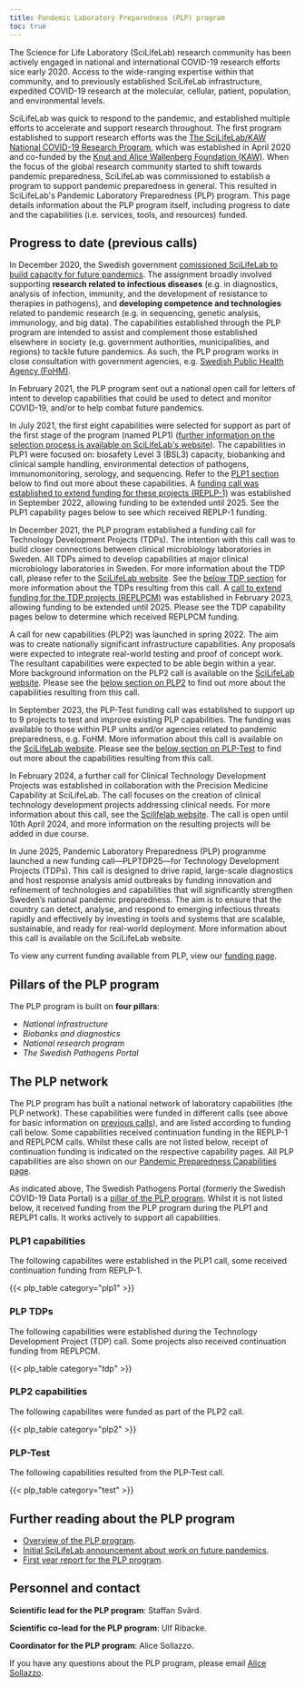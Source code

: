 ```yaml
---
title: Pandemic Laboratory Preparedness (PLP) program
toc: true
---
```


The Science for Life Laboratory (SciLifeLab) research community has been actively engaged in national and international COVID-19 research efforts sice early 2020. Access to the wide-ranging expertise within that community, and to previously established SciLifeLab infrastructure, expedited COVID-19 research at the molecular, cellular, patient, population, and environmental levels.

SciLifeLab was quick to respond to the pandemic, and established multiple efforts to accelerate and support research throughout. The first program established to support research efforts was the [The SciLifeLab/KAW National COVID-19 Research Program](https://www.scilifelab.se/capabilities/pandemic-laboratory-preparedness/pandemic-response/national-program/), which was established in April 2020 and co-funded by the [Knut and Alice Wallenberg Foundation (KAW)](https://kaw.wallenberg.org/en). When the focus of the global research community started to shift towards pandemic preparedness, SciLifeLab was commissioned to establish a program to support pandemic preparedness in general. This resulted in SciLifeLab's Pandemic Laboratory Preparedness (PLP) program. This page details information about the PLP program itself, including progress to date and the capabilities (i.e. services, tools, and resources) funded.

## Progress to date (previous calls)

In December 2020, the Swedish government [comissioned SciLifeLab to build capacity for future pandemics](https://www.regeringen.se/rattsliga-dokument/proposition/2020/12/forskning-frihet-framtid--kunskap-och-innovation-for-sverige/). The assignment broadly involved supporting **research related to infectious diseases** (e.g. in diagnostics, analysis of infection, immunity, and the development of resistance to therapies in pathogens), and **developing competence and technologies** related to pandemic research (e.g. in sequencing, genetic analysis, immunology, and big data). The capabilities established through the PLP program are intended to assist and complement those established elsewhere in society (e.g. government authorities, municipalities, and regions) to tackle future pandemics. As such, the PLP program works in close consultation with government agencies, e.g. [Swedish Public Health Agency (FoHM)](https://www.folkhalsomyndigheten.se).

In February 2021, the PLP program sent out a national open call for letters of intent to develop capabilities that could be used to detect and monitor COVID-19, and/or to help combat future pandemics.

In July 2021, the first eight capabilities were selected for support as part of the first stage of the program (named PLP1) ([further information on the selection process is available on SciLifeLab's website](https://www.scilifelab.se/pandemic-response/pandemic-laboratory-preparedness/)). The capabilities in PLP1 were focused on: biosafety Level 3 (BSL3) capacity, biobanking and clinical sample handling, environmental detection of pathogens, immunomonitoring, serology, and sequencing. Refer to the [PLP1 section](/plp-program-background/#plp1-capabilities) below to find out more about these capabilities. A [funding call was established to extend funding for these projects (REPLP-1)](https://anubis.scilifelab.se/call/REPLP1) was established in September 2022, allowing funding to be extended until 2025. See the PLP1 capability pages below to see which received REPLP-1 funding.

In December 2021, the PLP program established a funding call for Technology Development Projects (TDPs). The intention with this call was to build closer connections between clinical microbiology laboratories in Sweden. All TDPs aimed to develop capabilities at major clinical microbiology laboratories in Sweden. For more information about the TDP call, please refer to the [SciLifeLab website](https://www.scilifelab.se/news/call-for-new-pandemic-laboratory-preparedness-capabilities-plp-cm-tdp/). See the [below TDP section](/plp-program-background/#plp-tdps) for more information about the TDPs resulting from this call. A [call to extend funding for the TDP projects (REPLPCM)](https://anubis.scilifelab.se/call/REPLPCM) was established in February 2023, allowing funding to be extended until 2025. Please see the TDP capability pages below to determine which received REPLPCM funding.

A call for new capabilities (PLP2) was launched in spring 2022. The aim was to create nationally significant infrastructure capabilities. Any proposals were expected to integrate real-world testing and proof of concept work. The resultant capabilities were expected to be able begin within a year. More background information on the PLP2 call is available on the [SciLifeLab website](https://www.scilifelab.se/capabilities/pandemic-laboratory-preparedness/pandemic-response/calls/call-for-new-pandemic-laboratory-preparedness-capabilities-plp-2/). Please see the [below section on PLP2](/plp-program-background/#plp2-capabilities) to find out more about the capabilities resulting from this call.

In September 2023, the PLP-Test funding call was established to support up to 9 projects to test and improve existing PLP capabilities. The funding was available to those within PLP units and/or agencies related to pandemic preparedness, e.g. FoHM. More information about this call is available on the [SciLifeLab website](https://www.scilifelab.se/news/grants-for-testing-of-plp-capabilities-plp-test/). Please see the [below section on PLP-Test](/plp-program-background/#plp-test) to find out more about the capabilities resulting from this call.

In February 2024, a further call for Clinical Technology Development Projects was established in collaboration with the Precision Medicine Capability at SciLifeLab. The call focuses on the creation of clinical technology development projects addressing clinical needs. For more information about this call, see the [Scilifelab website](https://www.scilifelab.se/capabilities/precision-medicine/call-for-clinical-technology-development-projects/). The call is open until 10th April 2024, and more information on the resulting projects will be added in due course.

In June 2025, Pandemic Laboratory Preparedness (PLP) programme launched a new funding call—PLPTDP25—for Technology Development Projects (TDPs). This call is designed to drive rapid, large-scale diagnostics and host response analysis amid outbreaks by funding innovation and refinement of technologies and capabilities that will significantly strengthen Sweden’s national pandemic preparedness. The aim is to ensure that the country can detect, analyse, and respond to emerging infectious threats rapidly and effectively by investing in tools and systems that are scalable, sustainable, and ready for real-world deployment. More information about this call is available on the SciLifeLab website.

To view any current funding available from PLP, view our [funding page](/funding/).

## Pillars of the PLP program

The PLP program is built on **four pillars**:

- _National infrastructure_
- _Biobanks and diagnostics_
- _National research program_
- _The Swedish Pathogens Portal_

## The PLP network

The PLP program has built a national network of laboratory capabilities (the PLP network). These capabilities were funded in different calls (see above for basic information on [previous calls](/plp-program-background/#progress-to-date-previous-calls)), and are listed according to funding call below. Some capabilities received continuation funding in the REPLP-1 and REPLPCM calls. Whilst these calls are not listed below, receipt of continuation funding is indicated on the respective capability pages. All PLP capabilities are also shown on our [Pandemic Preparedness Capabilities page](/resources/).

As indicated above, The Swedish Pathogens Portal (formerly the Swedish COVID-19 Data Portal) is a [pillar of the PLP program](/plp-program-background/#pillars-of-the-plp-program). Whilst it is not listed below, it received funding from the PLP program during the PLP1 and REPLP1 calls. It works actively to support all capabilities.

### PLP1 capabilities

The following capabilites were established in the PLP1 call, some received continuation funding from REPLP-1.

{{< plp_table category="plp1" >}}

### PLP TDPs

The following capabilities were established during the Technology Development Project (TDP) call. Some projects also received continuation funding from REPLPCM.

{{< plp_table category="tdp" >}}

### PLP2 capabilities

The following capabilites were funded as part of the PLP2 call.

{{< plp_table category="plp2" >}}

### PLP-Test

The following capabilities resulted from the PLP-Test call.

{{< plp_table category="test" >}}

## Further reading about the PLP program

- [Overview of the PLP program](https://www.scilifelab.se/capabilities/pandemic-laboratory-preparedness/).
- [Initial SciLifeLab announcement about work on future pandemics](https://www.scilifelab.se/news/strong-basic-research-prepares-sweden-for-future-pandemics).
- [First year report for the PLP program](https://www.scilifelab.se/wp-content/uploads/2022/05/Stark-grundforskning-rustar-Sverige-for-Covid-19-och-framtida-pandemier.pdf).

## Personnel and contact

**Scientific lead for the PLP program**: Staffan Svärd.

**Scientific co-lead for the PLP program**: Ulf Ribacke.

**Coordinator for the PLP program**: Alice Sollazzo.

If you have any questions about the PLP program, please email <a href="mailto:alice.sollazzo@scilifelab.uu.se">Alice Sollazzo</a>.
